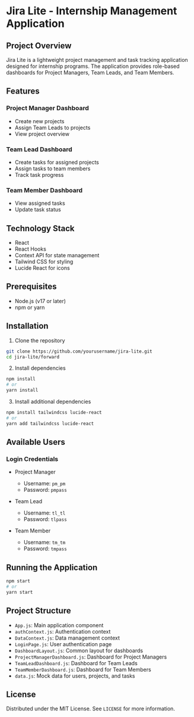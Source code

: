 # Jira Lite - Internship Management Application

## Project Overview

Jira Lite is a lightweight project management and task tracking application designed for internship programs. The application provides role-based dashboards for Project Managers, Team Leads, and Team Members.

## Features

### Project Manager Dashboard
- Create new projects
- Assign Team Leads to projects
- View project overview

### Team Lead Dashboard
- Create tasks for assigned projects
- Assign tasks to team members
- Track task progress

### Team Member Dashboard
- View assigned tasks
- Update task status

## Technology Stack

- React
- React Hooks
- Context API for state management
- Tailwind CSS for styling
- Lucide React for icons

## Prerequisites

- Node.js (v17 or later)
- npm or yarn

## Installation

1. Clone the repository
```bash
git clone https://github.com/yourusername/jira-lite.git
cd jira-lite/forward
```

2. Install dependencies
```bash
npm install
# or
yarn install
```

3. Install additional dependencies
```bash
npm install tailwindcss lucide-react
# or
yarn add tailwindcss lucide-react
```

## Available Users

### Login Credentials
- Project Manager
    - Username: `pm_pm`
    - Password: `pmpass`

- Team Lead
    - Username: `tl_tl`
    - Password: `tlpass`

- Team Member
    - Username: `tm_tm`
    - Password: `tmpass`

## Running the Application

```bash
npm start
# or
yarn start
```

## Project Structure

- `App.js`: Main application component
- `authContext.js`: Authentication context
- `DataContext.js`: Data management context
- `LoginPage.js`: User authentication page
- `DashboardLayout.js`: Common layout for dashboards
- `ProjectManagerDashboard.js`: Dashboard for Project Managers
- `TeamLeadDashboard.js`: Dashboard for Team Leads
- `TeamMemberDashboard.js`: Dashboard for Team Members
- `data.js`: Mock data for users, projects, and tasks


## License

Distributed under the MIT License. See `LICENSE` for more information.
